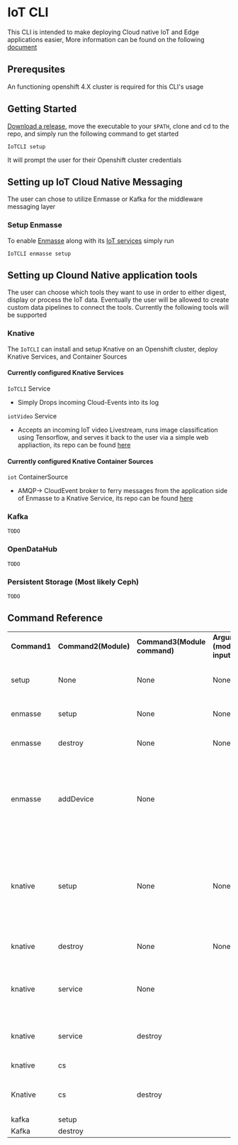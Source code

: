 # IoT CLI 

This CLI is intended to make deploying Cloud native IoT and Edge applications easier, More information can be found on the following [document](https://docs.google.com/document/d/1lS5YWPVCF4OhbVfB3reJDtxAojpp69W_ZBk5gwAvd6M/edit?usp=sharing)

## Prerequsites 

An functioning openshift 4.X cluster is required for this CLI's usage 

## Getting Started 

[Download a release](https://github.com/redhat-iot/iot-dev/releases), move the executable to your `$PATH`, clone and cd to the repo, and simply run the following command to get started  

```
IoTCLI setup
```
It will prompt the user for their Openshift cluster credentials

## Setting up IoT Cloud Native Messaging 

The user can chose to utilize Enmasse or Kafka for the middleware messaging layer


### Setup Enmasse 

To enable [Enmasse](enmasse.io) along with its [IoT services](https://enmasse.io/documentation/0.30.2/openshift/#'iot-guide-messaging-iot) simply run 

```
IoTCLI enmasse setup 
```

## Setting up Clound Native application tools

The user can choose which tools they want to use in order to either digest, display or process the IoT data. Eventually the user will be allowed to create custom data pipelines to connect the tools. Currently the following tools will be supported 

### Knative 

The `IoTCLI` can install and setup Knative on an Openshift cluster, deploy Knative Services, and Container Sources 

#### Currently configured Knative Services 
   
`IoTCLI` Service

- Simply Drops incoming Cloud-Events into its log 

`iotVideo` Service 

- Accepts an incoming IoT video Livestream, runs image classification using Tensorflow, and serves it back to the user via a simple web appliaction, its repo can be found [here](https://github.com/astoycos/iotKnativeSource) 

#### Currently configured Knative Container Sources 
    
 `iot` ContainerSource
    
- AMQP-> CloudEvent broker to ferry messages from the application side of Enmasse to a Knative Service, its repo can be found [here](https://github.com/astoycos/iotContainerSource)

### Kafka
    TODO 

### OpenDataHub 
    TODO


### Persistent Storage (Most likely Ceph)
    TODO 
    
## Command Reference 

|          |                  |                          |                                   |                     |                                                                                                                                              |
|----------|------------------|--------------------------|-----------------------------------|---------------------|----------------------------------------------------------------------------------------------------------------------------------------------|
| **Command1** | **Command2(Module)** | **Command3(Module command)** | **Argument (module input)**           | **Flags**               | **Function**                                                                                                                                     |
| setup    | None             | None                     | None                              | None                | Download required files and binaries for all available tools                                                                                 |
| enmasse  | setup            | None                     | None                              | None                | Setup Enmasse Setup IoT services                                                                                                             |
| enmasse  | destroy          | None                     | None                              | None                | Remove Enmasse from openshift cluster                                                                                                        |
| enmasse  | addDevice        | None                     | <Messaging Tenant> <DeviceID>     | None                | Add a Device with specified ID to the Enmasse device registry for a specified messaging TenantSetup default Credentials                      |
| knative  | setup            | None                     | None                              | --status=true/false | Setup Knative serverless on openshift clusterConfigures Knative-Eventing and Knative-ServingSet --status=true to check on Knative deployment |
| knative  | destroy          | None                     | None                              | None                | Remove Knative deployment from openshift cluster                                                                                             |
| knative  | service          | None                     | <Knative service to be deployed>  | --status=true/false | Deploy a knative service Set --status=true to check on Knative service deployment                                                            |
| knative  | service          | destroy                  | <Knative service to be destroyed> | None                | Remove a specified Knative service from the cluster                                                                                          |
| knative  | cs               |                          | <containersource to be deployed>  | None                | Deploy a Knative ContainerSource                                                                                                             |
| Knative  | cs               | destroy                  | <containersource to be destroyed> | None                | Remove a specified containersource from the cluster                                                                                          |
| kafka    | setup            |                          |                                   |                     |                                                                                                                                              |
| Kafka    | destroy          |                          |                                   |                     |                                                                                                                                              |
